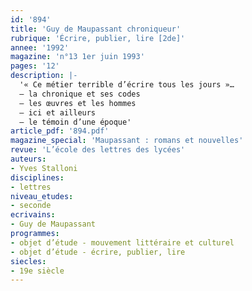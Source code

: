 ```yaml
---
id: '894'
title: 'Guy de Maupassant chroniqueur'
rubrique: 'Écrire, publier, lire [2de]'
annee: '1992'
magazine: 'n°13 1er juin 1993'
pages: '12'
description: |-
  '« Ce métier terrible d’écrire tous les jours »…
  – la chronique et ses codes
  – les œuvres et les hommes
  – ici et ailleurs
  – le témoin d’une époque'
article_pdf: '894.pdf'
magazine_special: 'Maupassant : romans et nouvelles'
revue: 'L’école des lettres des lycées'
auteurs:
- Yves Stalloni
disciplines:
- lettres
niveau_etudes:
- seconde
ecrivains:
- Guy de Maupassant
programmes:
- objet d’étude - mouvement littéraire et culturel
- objet d’étude - écrire, publier, lire
siecles:
- 19e siècle
---
```

